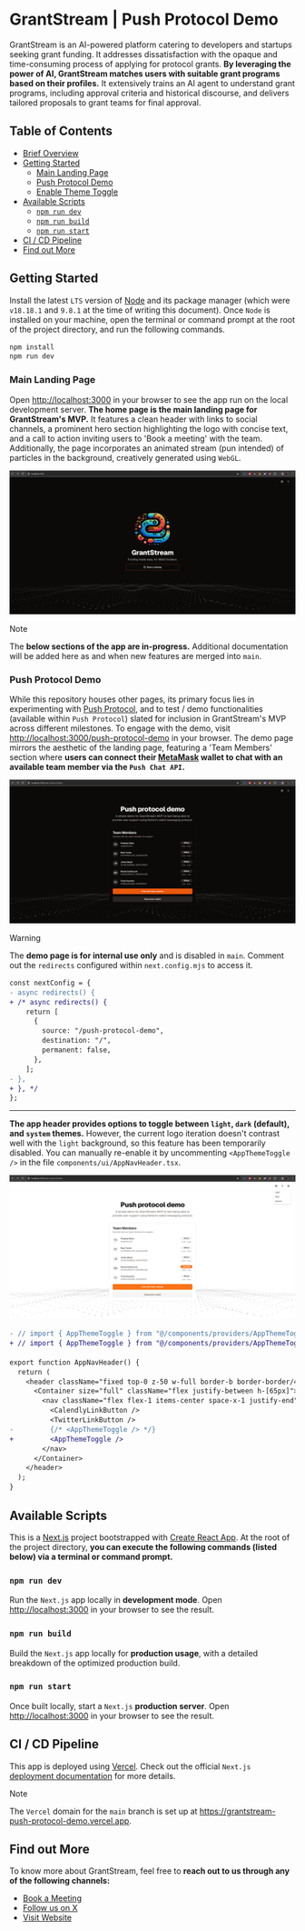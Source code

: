 # GrantStream | Push Protocol Demo

GrantStream is an AI-powered platform catering to developers and startups seeking grant funding. It addresses dissatisfaction with the opaque and time-consuming process of applying for protocol grants. **By leveraging the power of AI, GrantStream matches users with suitable grant programs based on their profiles.** It extensively trains an AI agent to understand grant programs, including approval criteria and historical discourse, and delivers tailored proposals to grant teams for final approval.

## Table of Contents

- [Brief Overview](#grantstream--push-protocol-demo)
- [Getting Started](#getting-started)
  - [Main Landing Page](#main-landing-page)
  - [Push Protocol Demo](#push-protocol-demo)
  - [Enable Theme Toggle](#enable-theme-toggle)
- [Available Scripts](#available-scripts)
  - [`npm run dev`](#npm-run-dev)
  - [`npm run build`](#npm-run-build)
  - [`npm run start`](#npm-run-start)
- [CI / CD Pipeline](#ci--cd-pipeline)
- [Find out More](#find-out-more)

## Getting Started

Install the latest `LTS` version of [Node](https://nodejs.org/en/) and its package manager (which were `v18.18.1` and `9.8.1` at the time of writing this document). Once `Node` is installed on your machine, open the terminal or command prompt at the root of the project directory, and run the following commands.

```bash
npm install
npm run dev
```

### Main Landing Page

Open [http://localhost:3000](http://localhost:3000) in your browser to see the app run on the local development server. **The home page is the main landing page for GrantStream's MVP.** It features a clean header with links to social channels, a prominent hero section highlighting the logo with concise text, and a call to action inviting users to 'Book a meeting' with the team. Additionally, the page incorporates an animated stream (pun intended) of particles in the background, creatively generated using `WebGL`.

![Screenshot of the main landing page](/docs/screens/grant-stream_screen_landing-page_1600x804.png "Screenshot of the main landing page")

> [!NOTE]
> The **below sections of the app are in-progress.** Additional documentation will be added here as and when new features are merged into `main`.

### Push Protocol Demo

While this repository houses other pages, its primary focus lies in experimenting with [Push Protocol](https://push.org/), and to test / demo functionalities (available within `Push Protocol`) slated for inclusion in GrantStream's MVP across different milestones. To engage with the demo, visit [http://localhost:3000/push-protocol-demo](http://localhost:3000/push-protocol-demo) in your browser. The demo page mirrors the aesthetic of the landing page, featuring a 'Team Members' section where **users can connect their [MetaMask](https://metamask.io/) wallet to chat with an available team member via the `Push Chat API`.**

![Screenshot of Push protocol demo page](/docs/screens/grant-stream_screen_pp-demo-page_1600x804.png "Screenshot of Push protocol demo page")

> [!WARNING]
> The **demo page is for internal use only** and is disabled in `main`. Comment out the `redirects` configured within `next.config.mjs` to access it.

```diff
const nextConfig = {
- async redirects() {
+ /* async redirects() {
    return [
      {
        source: "/push-protocol-demo",
        destination: "/",
        permanent: false,
      },
    ];
- },
+ }, */
};
```

---

**The app header provides options to toggle between `light`, `dark` (default), and `system` themes.** However, the current logo iteration doesn't contrast well with the `light` background, so this feature has been temporarily disabled. You can manually re-enable it by uncommenting `<AppThemeToggle />` in the file `components/ui/AppNavHeader.tsx`.

![Screenshot of theme toggle in header](/docs/screens/grant-stream_screen_theme-toggle_1600x804.png "Screenshot of theme toggle in header")

```diff
- // import { AppThemeToggle } from "@/components/providers/AppThemeToggle";
+ // import { AppThemeToggle } from "@/components/providers/AppThemeToggle";

export function AppNavHeader() {
  return (
    <header className="fixed top-0 z-50 w-full border-b border-border/40 bg-background/95 backdrop-blur supports-[backdrop-filter]:bg-background/60">
      <Container size="full" className="flex justify-between h-[65px]">
        <nav className="flex flex-1 items-center space-x-1 justify-end">
          <CalendlyLinkButton />
          <TwitterLinkButton />
-         {/* <AppThemeToggle /> */}
+         <AppThemeToggle />
        </nav>
      </Container>
    </header>
  );
}
```

## Available Scripts

This is a [Next.js](https://nextjs.org/) project bootstrapped with [Create React App](https://github.com/vercel/next.js/tree/canary/packages/create-next-app). At the root of the project directory, **you can execute the following commands (listed below) via a terminal or command prompt.**

### `npm run dev`

Run the `Next.js` app locally in **development mode**. Open [http://localhost:3000](http://localhost:3000) in your browser to see the result.

### `npm run build`

Build the `Next.js` app locally for **production usage**, with a detailed breakdown of the optimized production build.

### `npm run start`

Once built locally, start a `Next.js` **production server**. Open [http://localhost:3000](http://localhost:3000) in your browser to see the result.

## CI / CD Pipeline

This app is deployed using [Vercel](https://vercel.com/new?utm_medium=default-template&filter=next.js&utm_source=create-next-app&utm_campaign=create-next-app-readme). Check out the official `Next.js` [deployment documentation](https://nextjs.org/docs/deployment) for more details.

> [!NOTE]
> The `Vercel` domain for the `main` branch is set up at https://grantstream-push-protocol-demo.vercel.app.

## Find out More

To know more about GrantStream, feel free to **reach out to us through any of the following channels:**

- [Book a Meeting](https://calendly.com/noautopilotyt/grantstream-analysis)
- [Follow us on X](https://twitter.com/TeamGrantStream)
- [Visit Website](https://www.grantstream.xyz/)
